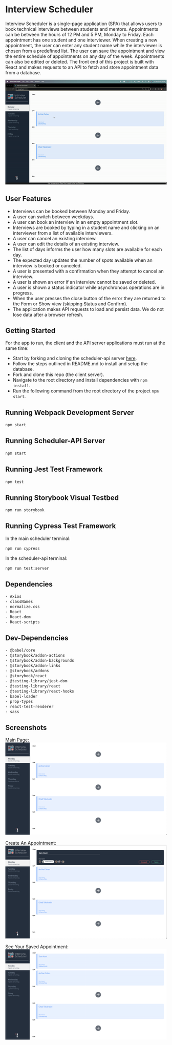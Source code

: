 # Interview Scheduler

Interview Scheduler is a single-page application (SPA) that allows users to book technical interviews between students and mentors. Appointments can be between the hours of 12 PM and 5 PM, Monday to Friday. Each appointment has one student and one interviewer. When creating a new appointment, the user can enter any student name while the interviewer is chosen from a predefined list. The user can save the appointment and view the entire schedule of appointments on any day of the week. Appointments can also be edited or deleted. The front end of this project is built with React and makes requests to an API to fetch and store appointment data from a database.

!["Interview Scheduler in Action"](https://github.com/rebecca-kurtis/scheduler/blob/master/docs/ezgif.com-video-to-gif.gif)

## User Features
  
  - Interviews can be booked between Monday and Friday.
  - A user can switch between weekdays.
  - A user can book an interview in an empty appointment slot.
  - Interviews are booked by typing in a student name and clicking on an interviewer from a list of available interviewers.
  - A user can cancel an existing interview.
  - A user can edit the details of an existing interview.
  - The list of days informs the user how many slots are available for each day.
  - The expected day updates the number of spots available when an interview is booked or canceled.
  - A user is presented with a confirmation when they attempt to cancel an interview.
  - A user is shown an error if an interview cannot be saved or deleted.
  - A user is shown a status indicator while asynchronous operations are in progress.
  - When the user presses the close button of the error they are returned to the Form or Show view (skipping Status and Confirm).
  - The application makes API requests to load and persist data. We do not lose data after a browser refresh.

## Getting Started

For the app to run, the client and the API server applications must run at the same time:
  - Start by forking and cloning the scheduler-api server [here](https://github.com/lighthouse-labs/scheduler-api).
  - Follow the steps outlined in README.md to install and setup the database.
  - Fork and clone this repo (the client server).
  - Navigate to the root directory and install dependencies with `npm install`.
  - Run the following command from the root directory of the project `npm start`.

## Running Webpack Development Server

```sh
npm start
```

## Running Scheduler-API Server

```sh
npm start
```

## Running Jest Test Framework

```sh
npm test
```

## Running Storybook Visual Testbed

```sh
npm run storybook
```

## Running Cypress Test Framework

In the main scheduler terminal:
```sh
npm run cypress
```
In the scheduler-api terminal:
```sh
npm run test:server
```

## Dependencies

    - Axios
    - classNames
    - normalize.css
    - React
    - React-dom
    - React-scripts

## Dev-Dependencies

    - @babel/core
    - @storybook/addon-actions
    - @storybook/addon-backgrounds
    - @storybook/addon-links
    - @storybook/addons
    - @storybook/react
    - @testing-library/jest-dom
    - @testing-library/react
    - @testing-library/react-hooks
    - babel-loader
    - prop-types
    - react-test-renderer
    - sass

## Screenshots

Main Page:
!["Main Page"](https://github.com/rebecca-kurtis/scheduler/blob/master/docs/Main-scheduler-page.png)

Create An Appointment:
!["Create An Appointment"](https://github.com/rebecca-kurtis/scheduler/blob/master/docs/Edit-filled-out-appointment.png)

See Your Saved Appointment:
!["See Your Saved Appointment"](https://github.com/rebecca-kurtis/scheduler/blob/master/docs/Saved-created-appointment.png)
